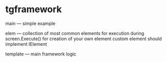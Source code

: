 # tgframework

main — simple example

elem — collection of most common elements for execution during screen.Execute()
for creation of your own element custom element should implement IElement

template — main framework logic
